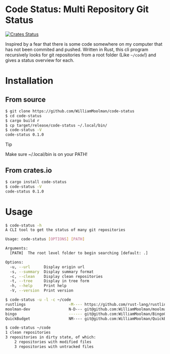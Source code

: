 # Code Status: Multi Repository Git Status
[![Crates Status]][Crates Link]

[Crates Status]: https://img.shields.io/crates/v/code-status.svg
[Crates Link]: https://crates.io/crates/code-status

Inspired by a fear that there is some code somewhere on my computer that has not been commited and pushed. Written in Rust, this cli program recursively looks for git repositories from a root folder (Like `~/code`!) and gives a status overview for each.

# Installation
## From source
```sh
$ git clone https://github.com/WilliamMoolman/code-status
$ cd code-status
$ cargo build r
$ cp target/release/code-status ~/.local/bin/
$ code-status -V
code-status 0.1.0
```
> [!TIP]
> Make sure ~/.local/bin is on your PATH!

## From crates.io
```sh
$ cargo install code-status
$ code-status -V
code-status 0.1.0
```
# Usage
```sh
$ code-status -h                             
A CLI tool to get the status of many git repositories

Usage: code-status [OPTIONS] [PATH]

Arguments:
  [PATH]  The root level folder to begin searching [default: .]

Options:
  -u, --url      Display origin url
  -s, --summary  Display summary format
  -c, --clean    Display clean repositories
  -t, --tree     Display in tree form
  -h, --help     Print help
  -V, --version  Print version

$ code-status -u -l -c ~/code
rustlings                   -M---- https://github.com/rust-lang/rustlings
moolman-dev                 N-D--- git@github.com:WilliamMoolman/moolman-dev.git
bingo                       ------ git@github.com:WilliamMoolman/BingoCards.git
QuickBudget                 NM---- git@github.com:WilliamMoolman/QuickBudget.git

$ code-status ~/code
1 clean repositories
3 repositories in dirty state, of which:
    2 repositories with modified files
    3 repositories with untracked files
```
